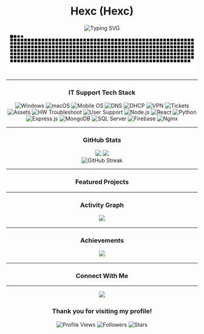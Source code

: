 <div align="center">

# **Hexc** (Hexc)

<img src="https://readme-typing-svg.herokuapp.com?font=Fira+Code&pause=1000&color=2196F3&center=true&vCenter=true&width=435&lines=IT+Support;Technical+Support;Troubleshooting;Hardware+%26+Software+Maintenance;Problem+Solver;Always+Learning+New+Skills" alt="Typing SVG" /><img src="https://raw.githubusercontent.com/platane/snk/output/github-contribution-grid-snake.svg" alt="Snake eating commits" />

---

### **IT Support Tech Stack**

<div align="center">

![Windows](https://img.shields.io/badge/Windows-0078D6?style=for-the-badge&logo=windows&logoColor=white)
![macOS](https://img.shields.io/badge/macOS-000000?style=for-the-badge&logo=apple&logoColor=white)
![Mobile OS](https://img.shields.io/badge/Mobile%20OS-34A853?style=for-the-badge&logo=android&logoColor=white)
![DNS](https://img.shields.io/badge/DNS-00A1D6?style=for-the-badge&logo=cloudflare&logoColor=white)
![DHCP](https://img.shields.io/badge/DHCP-FF5722?style=for-the-badge&logo=network&logoColor=white)
![VPN](https://img.shields.io/badge/VPN-00BCD4?style=for-the-badge&logo=openvpn&logoColor=white)
![Tickets](https://img.shields.io/badge/Tickets-9C27B0?style=for-the-badge&logo=servicenow&logoColor=white)
![Assets](https://img.shields.io/badge/Assets-2196F3?style=for-the-badge&logo=asset-management&logoColor=white)
![HW Troubleshoot](https://img.shields.io/badge/HW%20Troubleshoot-8BC34A?style=for-the-badge&logo=tools&logoColor=white)
![User Support](https://img.shields.io/badge/User%20Support-F44336?style=for-the-badge&logo=support&logoColor=white)
![Node.js](https://img.shields.io/badge/Node.js-43853D?style=for-the-badge&logo=node.js&logoColor=white)
![React](https://img.shields.io/badge/React-20232A?style=for-the-badge&logo=react&logoColor=61DAFB)
![Python](https://img.shields.io/badge/Python-14354C?style=for-the-badge&logo=python&logoColor=white)
![Express.js](https://img.shields.io/badge/Express.js-404D59?style=for-the-badge&logo=express&logoColor=white)
![MongoDB](https://img.shields.io/badge/MongoDB-4EA94B?style=for-the-badge&logo=mongodb&logoColor=white)
![SQL Server](https://img.shields.io/badge/SQL%20Server-CC2927?style=for-the-badge&logo=microsoft%20sql%20server&logoColor=white)
![Firebase](https://img.shields.io/badge/Firebase-039BE5?style=for-the-badge&logo=Firebase&logoColor=white)
![Nginx](https://img.shields.io/badge/nginx-%23009639.svg?style=for-the-badge&logo=nginx&logoColor=white)

</div>

---

### **GitHub Stats**

<div align="center">
  <img height="180em" src="https://github-readme-stats.vercel.app/api?username=undefcc&show_icons=true&theme=transparent&include_all_commits=true&count_private=true&hide_border=true&text_color=2196F3&icon_color=2196F3"/>
  <img height="180em" src="https://github-readme-stats.vercel.app/api/top-langs/?username=undefcc&layout=compact&langs_count=8&theme=transparent&hide_border=true&text_color=2196F3&icon_color=2196F3"/>
</div>

<div align="center">
  <img src="https://github-readme-streak-stats.herokuapp.com/?user=undefcc&theme=transparent&hide_border=true&text_color=2196F3&sideNums=2196F3&sideLabels=2196F3" alt="GitHub Streak" />
</div>

---

### **Featured Projects**

<!-- <div align="center">

| **Project** | **Description** | **Tech Stack** | **Website** |
|---|---|---|---|
| [**checklist_niso**](https://github.com/undefcc/checklist_niso) | Internal Checklist application with friendly interface | React, Node.js, MongoDB | [<a href="https://css.niso.com.vn:3008/" target="_blank" rel="noopener noreferrer">Demo</a>] |
| [**css_niso**](https://github.com/undefcc/css_niso) | Multi-brand survey collection and management system | Express, MSSQL, Ant Design | [<a href="https://css.niso.com.vn:3008/" target="_blank" rel="noopener noreferrer">Demo</a>] |
| [**maycha_checklist**](https://github.com/undefcc/maycha_checklist) | Automatic check list and voucher management system | Node.js, React, Firebase | [<a href="https://checklist.tamhao.com.vn/" target="_blank" rel="noopener noreferrer">Demo</a>] |
| [**report_niso**](https://github.com/undefcc/report_niso) | Smart risk reporting system | Python, JavaScript, MongoDB | [<a href="https://report.niso.com.vn:3000/" target="_blank" rel="noopener noreferrer">Demo</a>] |
| [**lucky_draw**](https://github.com/undefcc/lucky_draw) | Lucky draw application with beautiful effects | React, CSS Animation | — |
| [**vietinbank_api**](https://github.com/undefcc/vietinbank_api) | API integration for Vietinbank | Node.js, Express, REST API | — |

</div> -->

---

### **Activity Graph**

<div align="center">
  <img src="https://github-readme-activity-graph.vercel.app/graph?username=undefcc&theme=minimal&hide_border=true&area=true&bg_color=00000000&color=2196F3&text_color=2196F3&point=2196F3" />
</div>

---

### **Achievements**

<div align="center">
  <img src="https://github-profile-trophy.vercel.app/?username=undefcc&theme=flat&no-bg=true&no-frame=true&row=1&column=6&title_color=2196F3&icon_color=2196F3&margin-w=10" />
</div>

---

### **Connect With Me**

<!-- <div align="center">

[![Contact](https://img.shields.io/badge/Contact_Service-FF5722?style=for-the-badge&logo=web&logoColor=white)](http://undefcc.id.vn/contact)
[![GitHub](https://img.shields.io/badge/GitHub-100000?style=for-the-badge&logo=github&logoColor=white)](https://github.com/undefcc)
[![Email](https://img.shields.io/badge/Email-D14836?style=for-the-badge&logo=gmail&logoColor=white)](mailto:undefcc.business@gmail.com)

</div> -->

---

<div align="center">
  <img src="https://capsule-render.vercel.app/api?type=waving&color=gradient&height=100&section=footer&animation=fadeIn" />
  
  ### **Thank you for visiting my profile!**
  
![Profile Views](https://komarev.com/ghpvc/?username=undefcc&color=00D4FF&style=for-the-badge&label=Profile+Views)
![Followers](https://img.shields.io/github/followers/undefcc?color=00D4FF&style=for-the-badge&logo=github&logoColor=white&label=Followers)
![Stars](https://img.shields.io/github/stars/undefcc?color=00D4FF&style=for-the-badge&logo=star&logoColor=white&label=Total+Stars)
  
</div>
